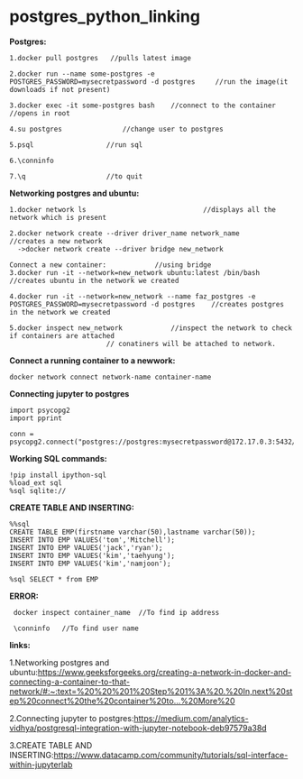 # postgres_python_linking
**Postgres:**
```
1.docker pull postgres	 //pulls latest image

2.docker run --name some-postgres -e POSTGRES_PASSWORD=mysecretpassword -d postgres 	//run the image(it downloads if not present)

3.docker exec -it some-postgres bash 	//connect to the container //opens in root

4.su postgres				//change user to postgres

5.psql					//run sql

6.\conninfo

7.\q					//to quit
```
**Networking postgres and ubuntu:**
```
1.docker network ls   							//displays all the network which is present

2.docker network create --driver driver_name network_name		//creates a new network
  ->docker network create --driver bridge new_network

Connect a new container:			//using bridge
3.docker run -it --network=new_network ubuntu:latest /bin/bash		//creates ubuntu in the network we created

4.docker run -it --network=new_network --name faz_postgres -e POSTGRES_PASSWORD=mysecretpassword -d postgres	//creates postgres in the network we created

5.docker inspect new_network 			//inspect the network to check if containers are attached
						// conatiners will be attached to network.
```
**Connect a running container to a newwork:**
```
docker network connect network-name container-name
```

**Connecting jupyter to postgres**
```
import psycopg2  
import pprint

conn = psycopg2.connect("postgres://postgres:mysecretpassword@172.17.0.3:5432/postgres")
```

**Working SQL commands:**
```
!pip install ipython-sql
%load_ext sql
%sql sqlite://
```

**CREATE TABLE AND INSERTING:**
```
%%sql
CREATE TABLE EMP(firstname varchar(50),lastname varchar(50));
INSERT INTO EMP VALUES('tom','Mitchell');
INSERT INTO EMP VALUES('jack','ryan');
INSERT INTO EMP VALUES('kim','taehyung');
INSERT INTO EMP VALUES('kim','namjoon');

%sql SELECT * from EMP
```

**ERROR:**
```
 docker inspect container_name  //To find ip address 

 \conninfo   //To find user name  
```
**links:**

1.Networking postgres and ubuntu:https://www.geeksforgeeks.org/creating-a-network-in-docker-and-connecting-a-container-to-that-network/#:~:text=%20%20%201%20Step%201%3A%20.%20In,next%20step%20connect%20the%20container%20to...%20More%20

2.Connecting jupyter to postgres:https://medium.com/analytics-vidhya/postgresql-integration-with-jupyter-notebook-deb97579a38d

3.CREATE TABLE AND INSERTING:https://www.datacamp.com/community/tutorials/sql-interface-within-jupyterlab
